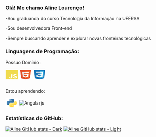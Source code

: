 ### Olá! Me chamo Aline Lourenço!

-Sou graduanda do curso Tecnologia da Informação na UFERSA

-Sou desenvolvedora Front-end

-Sempre buscando aprender e explorar novas fronteiras tecnológicas

### Linguagens de Programação:
 Possuo Domínio:
<div style="display: inline_block">
  <img align="center" alt="JS" height="30" width="40" src="https://raw.githubusercontent.com/devicons/devicon/master/icons/javascript/javascript-plain.svg">
  <img align="center" alt="HTML" height="30" width="40" src="https://raw.githubusercontent.com/devicons/devicon/master/icons/html5/html5-original.svg">
  <img align="center" alt="CSS" height="30" width="40" src="https://raw.githubusercontent.com/devicons/devicon/master/icons/css3/css3-original.svg">
</div>


##           
Estou aprendendo:
<div style="display: inline_block">
  <img align="center" alt="Python" height="30" width="40" src="https://raw.githubusercontent.com/devicons/devicon/master/icons/python/python-original.svg">
  <img align="center" alt="Angularjs" height="30" width="40" src="https://cdn.jsdelivr.net/gh/devicons/devicon@latest/icons/angular/angular-original-wordmark.svg">
</div>

### Estatísticas do GitHub:
[![Aline GitHub stats - Dark](https://github-readme-stats.vercel.app/api?username=alinelou&show_icons=true&theme=dark#gh-dark-mode-only)](https://github.com/alinelou/github-readme-stats#gh-dark-mode-only)
[![Aline GitHub stats - Light](https://github-readme-stats.vercel.app/api?username=alinelou&show_icons=true&theme=default#gh-light-mode-only)](https://github.com/alinelou/github-readme-stats#gh-light-mode-only)
